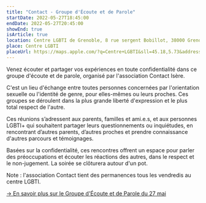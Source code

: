```yaml
---
title: "Contact - Groupe d'Écoute et de Parole"
startDate: 2022-05-27T18:45:00
endDate: 2022-05-27T20:45:00
showEnd: true
isArticle: true
location: Centre LGBTI de Grenoble, 8 rue sergent Bobillot, 38000 Grenoble
place: Centre LGBTI
placeUrl: https://maps.apple.com/?q=Centre+LGBTI&sll=45.18,5.73&address=8+rue+sergent+Bobillot
---
```


Venez écouter et partager vos expériences en toute confidentialité dans ce groupe d'écoute et de parole, organisé par l'association Contact Isère.

C'est un lieu d'échange entre toutes personnes concernées par l'orientation sexuelle ou l'identité de genre, pour elles-mêmes ou leurs proches. Ces groupes se déroulent dans la plus grande liberté d'expression et le plus total respect de l'autre.

Ces réunions s’adressent aux parents, familles et ami.e.s, et aux personnes LGBTI+ qui souhaitent partager leurs questionnements ou inquiétudes, en rencontrant d’autres parents, d’autres proches et prendre connaissance d'autres parcours et témoignages.

Basées sur la confidentialité, ces rencontres offrent un espace pour parler des préoccupations et écouter les réactions des autres, dans le respect et le non-jugement. La soirée se clôturera autour d'un pot.

Note : l'association Contact tient des permanences tous les vendredis au centre LGBTI.

[→ En savoir plus sur le Groupe d'Écoute et de Parole du 27 mai](https://www.asso-contact.org/asso/38/evenements/2022/05/27/groupe-decoute-parole)
